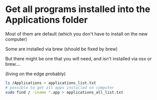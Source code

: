 # Get all programs installed into the Applications folder

Most of them are default (which you don't have to install on the new computer)

Some are installed via brew (should be fixed by brew)

But there might be one that you will need, and isn't installed via osx or brew....

(living on the edge probably)

```bash
ls /Applications > applications_list.txt
# possible to get all apps installed on computer
sudo find / -iname *.app > applications_all_list.txt
```
